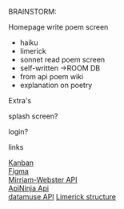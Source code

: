 BRAINSTORM:

Homepage
write poem screen
 - haiku
 - limerick
 - sonnet
read poem screen
 - self-written ->ROOM DB
 - from api
poem wiki
 - explanation on poetry

Extra's

splash screen?

login?

links  

[Kanban](https://fidget2030.kanbantool.com/b/1018957-poet-pal#?)  
[Figma](https://www.figma.com/file/3JX4nnQx7dOePENrn0jEdc/Poet-Pal?type=design&node-id=54695-114&mode=design&t=L6uJ0UxpABSwovrk-0)  
[Mirriam-Webster API](https://dictionaryapi.com/)  
[ApiNinja Api](https://api-ninjas.com/profile)  
[datamuse API](https://www.datamuse.com/api/)
[Limerick structure](https://whvvugt.home.xs4all.nl/Archives_TCCMB/Limericks/Structure.html)
